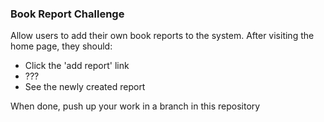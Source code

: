 ### Book Report Challenge

Allow users to add their own book reports to the system. After visiting the home page, they should:

* Click the 'add report' link
* ???
* See the newly created report

When done, push up your work in a branch in this repository
